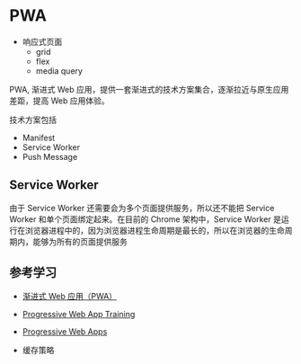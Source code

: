 # PWA

- 响应式页面
  - grid
  - flex
  - media query


PWA, 渐进式 Web 应用，提供一套渐进式的技术方案集合，逐渐拉近与原生应用差距，提高 Web 应用体验。

技术方案包括

- Manifest
- Service Worker
- Push Message

## Service Worker

由于 Service Worker 还需要会为多个页面提供服务，所以还不能把 Service Worker 和单个页面绑定起来。在目前的 Chrome 架构中，Service Worker 是运行在浏览器进程中的，因为浏览器进程生命周期是最长的，所以在浏览器的生命周期内，能够为所有的页面提供服务

## 参考学习

- [渐进式 Web 应用（PWA）](https://developer.mozilla.org/zh-CN/docs/Web/Progressive_web_apps)
- [Progressive Web App Training](https://www.youtube.com/playlist?list=PLNYkxOF6rcIB2xHBZ7opgc2Mv009X87Hh)
- [Progressive Web Apps](https://web.dev/progressive-web-apps/)



- 缓存策略